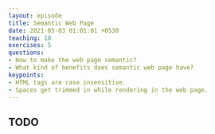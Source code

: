 ```yaml
---
layout: episode
title: Semantic Web Page
date: 2021-05-03 01:01:01 +0530
teaching: 10
exercises: 5
questions:
- How to make the web page semantic?
- What kind of benefits does semantic web page have?
keypoints:
- HTML tags are case insensitive.
- Spaces get trimmed in while rendering in the web page.
---
```


## TODO
